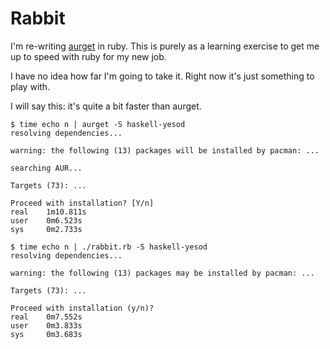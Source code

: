 # Rabbit

I'm re-writing [aurget][] in ruby. This is purely as a learning exercise to 
get me up to speed with ruby for my new job.

I have no idea how far I'm going to take it. Right now it's just 
something to play with.

I will say this: it's quite a bit faster than aurget.

~~~ 
$ time echo n | aurget -S haskell-yesod
resolving dependencies...

warning: the following (13) packages will be installed by pacman: ...

searching AUR...

Targets (73): ...

Proceed with installation? [Y/n]
real    1m10.811s
user    0m6.523s
sys     0m2.733s

$ time echo n | ./rabbit.rb -S haskell-yesod
resolving dependencies...

warning: the following (13) packages may be installed by pacman: ...

Targets (73): ...

Proceed with installation (y/n)?
real    0m7.552s
user    0m3.833s
sys     0m3.683s
~~~

[aurget]: https://github.com/pbrisbin/aurget
